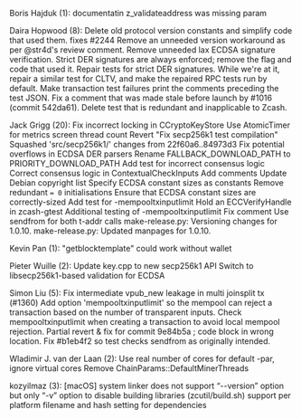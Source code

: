 Boris Hajduk (1):
      documentatin z_validateaddress was missing param

Daira Hopwood (8):
      Delete old protocol version constants and simplify code that used them.     fixes #2244
      Remove an unneeded version workaround as per @str4d's review comment.
      Remove unneeded lax ECDSA signature verification.
      Strict DER signatures are always enforced; remove the flag and code that used it.
      Repair tests for strict DER signatures.     While we're at it, repair a similar test for CLTV, and make the repaired RPC tests run by default.
      Make transaction test failures print the comments preceding the test JSON.
      Fix a comment that was made stale before launch by #1016 (commit 542da61).
      Delete test that is redundant and inapplicable to Zcash.

Jack Grigg (20):
      Fix incorrect locking in CCryptoKeyStore
      Use AtomicTimer for metrics screen thread count
      Revert "Fix secp256k1 test compilation"
      Squashed 'src/secp256k1/' changes from 22f60a6..84973d3
      Fix potential overflows in ECDSA DER parsers
      Rename FALLBACK_DOWNLOAD_PATH to PRIORITY_DOWNLOAD_PATH
      Add test for incorrect consensus logic
      Correct consensus logic in ContextualCheckInputs
      Add comments
      Update Debian copyright list
      Specify ECDSA constant sizes as constants
      Remove redundant `= 0` initialisations
      Ensure that ECDSA constant sizes are correctly-sized
      Add test for -mempooltxinputlimit
      Hold an ECCVerifyHandle in zcash-gtest
      Additional testing of -mempooltxinputlimit
      Fix comment
      Use sendfrom for both t-addr calls
      make-release.py: Versioning changes for 1.0.10.
      make-release.py: Updated manpages for 1.0.10.

Kevin Pan (1):
      "getblocktemplate" could work without wallet

Pieter Wuille (2):
      Update key.cpp to new secp256k1 API
      Switch to libsecp256k1-based validation for ECDSA

Simon Liu (5):
      Fix intermediate vpub_new leakage in multi joinsplit tx (#1360)
      Add option 'mempooltxinputlimit' so the mempool can reject a transaction     based on the number of transparent inputs.
      Check mempooltxinputlimit when creating a transaction to avoid local     mempool rejection.
      Partial revert & fix for commit 9e84b5a ; code block in wrong location.
      Fix #b1eb4f2 so test checks sendfrom as originally intended.

Wladimir J. van der Laan (2):
      Use real number of cores for default -par, ignore virtual cores
      Remove ChainParams::DefaultMinerThreads

kozyilmaz (3):
      [macOS] system linker does not support “--version” option but only “-v”
      option to disable building libraries (zcutil/build.sh)
      support per platform filename and hash setting for dependencies

